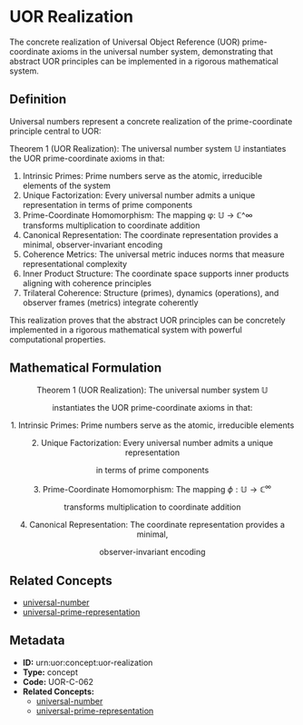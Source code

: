 # UOR Realization

The concrete realization of Universal Object Reference (UOR) prime-coordinate axioms in the universal number system, demonstrating that abstract UOR principles can be implemented in a rigorous mathematical system.

## Definition

Universal numbers represent a concrete realization of the prime-coordinate principle central to UOR:

Theorem 1 (UOR Realization): The universal number system 𝕌 instantiates the UOR prime-coordinate axioms in that:

1. Intrinsic Primes: Prime numbers serve as the atomic, irreducible elements of the system
2. Unique Factorization: Every universal number admits a unique representation in terms of prime components
3. Prime-Coordinate Homomorphism: The mapping φ: 𝕌 → ℂ^∞ transforms multiplication to coordinate addition
4. Canonical Representation: The coordinate representation provides a minimal, observer-invariant encoding
5. Coherence Metrics: The universal metric induces norms that measure representational complexity
6. Inner Product Structure: The coordinate space supports inner products aligning with coherence principles
7. Trilateral Coherence: Structure (primes), dynamics (operations), and observer frames (metrics) integrate coherently

This realization proves that the abstract UOR principles can be concretely implemented in a rigorous mathematical system with powerful computational properties.

## Mathematical Formulation

$$
\text{Theorem 1 (UOR Realization): The universal number system } \mathbb{U}
$$

$$
\text{instantiates the UOR prime-coordinate axioms in that:}
$$

$$
\text{1. Intrinsic Primes: Prime numbers serve as the atomic, irreducible elements}
$$

$$
\text{2. Unique Factorization: Every universal number admits a unique representation}
$$

$$
\text{in terms of prime components}
$$

$$
\text{3. Prime-Coordinate Homomorphism: The mapping } \phi: \mathbb{U} \to \mathbb{C}^\infty
$$

$$
\text{transforms multiplication to coordinate addition}
$$

$$
\text{4. Canonical Representation: The coordinate representation provides a minimal,}
$$

$$
\text{observer-invariant encoding}
$$

## Related Concepts

- [universal-number](./universal-number.md)
- [universal-prime-representation](./universal-prime-representation.md)

## Metadata

- **ID:** urn:uor:concept:uor-realization
- **Type:** concept
- **Code:** UOR-C-062
- **Related Concepts:**
  - [universal-number](./universal-number.md)
  - [universal-prime-representation](./universal-prime-representation.md)
